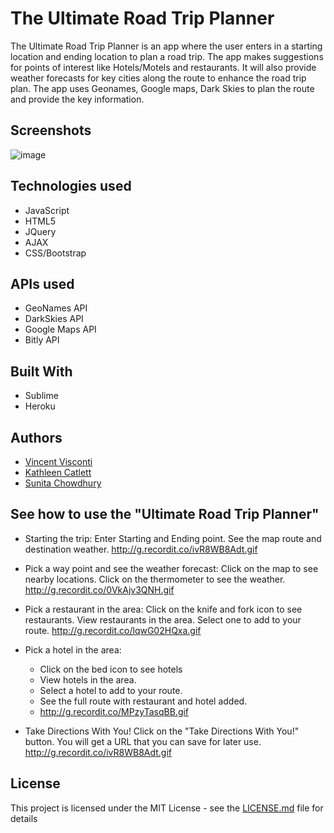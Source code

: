 # The Ultimate Road Trip Planner

The Ultimate Road Trip Planner is an app where the user enters in a starting location and ending location to plan a road trip. The app makes suggestions for points of interest like Hotels/Motels and restaurants. It will also provide weather forecasts for key cities along the route to enhance the road trip plan. The app uses Geonames, Google maps, Dark Skies to plan the route and provide the key information.

## Screenshots
![image](https://cloud.githubusercontent.com/assets/20932574/21952147/cf5b8b04-d9e2-11e6-8962-3a665cf8079a.png)

## Technologies used
- JavaScript
- HTML5
- JQuery
- AJAX
- CSS/Bootstrap

## APIs used
* GeoNames API
* DarkSkies API
* Google Maps API
* Bitly API

## Built With
* Sublime 
* Heroku 


## Authors

* [Vincent Visconti](https://github.com/VinnyV88)
* [Kathleen Catlett](https://github.com/kathcatBC)
* [Sunita Chowdhury](https://github.com/smchow)
  

## See how to use the "Ultimate Road Trip Planner"

* Starting the trip:
  Enter Starting and Ending point.  See the map route and destination weather.
  http://g.recordit.co/ivR8WB8Adt.gif
  
* Pick a way point and see the weather forecast:
  Click on the map to see nearby locations.
  Click on the thermometer to see the weather.
  http://g.recordit.co/0VkAjv3QNH.gif
  
* Pick a restaurant in the area:
  Click on the knife and fork icon to see restaurants.
  View restaurants in the area.
  Select one to add to your route.
  http://g.recordit.co/lqwG02HQxa.gif
  
* Pick a hotel in the area:
  - Click on the bed icon to see hotels
  - View hotels in the area.
  - Select a hotel to add to your route.
  - See the full route with restaurant and hotel added.
  - http://g.recordit.co/MPzyTasqBB.gif
    
* Take Directions With You!
  Click on the "Take Directions With You!" button.
  You will get a URL that you can save for later use.
  http://g.recordit.co/ivR8WB8Adt.gif
  
  


## License

This project is licensed under the MIT License - see the [LICENSE.md](LICENSE.md) file for details





